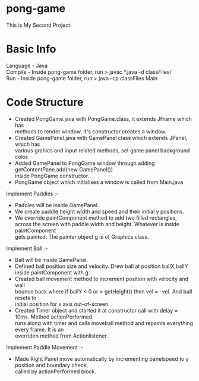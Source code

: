 # pong-game
This is My Second Project. 

# Basic Info
Language - Java <br>
Compile - Inside pong-game folder, run > javac *.java -d classFiles/ <br>
Run - Inside pong-game folder, run > java -cp classFiles Main

# Code Structure 
- Created PongGame.java with PongGame.class, it extends JFrame which has <br> 
methods to render window. It's constructor creates a window. <br>
- Created GamePanel.java with GamePanel class which extends JPanel, which has <br>
various grahics and input related methods, set game panel background color. 
- Added GamePanel to PongGame window through adding getContentPane.add(new GamePanel()) <br>
inside PongGame constructor.
- PongGame object which initialises a window is called from Main.java <br>

Implement Paddles :- <br>
- Paddles will be inside GamePanel. <br>
- We create paddle height width and speed and their initial y positions. <br>
- We override paintComponent method to add two filled rectangles, <br>
across the screen with paddle width and height. Whatever is inside paintComponent <br>
gets painted. The painter object g is of Graphics class.

Implement Ball :- <br>
- Ball will be inside GamePanel. <br>
- Defined ball position size and velocity. Drew ball at position ballX,ballY <br>
inside paintComponent with g. <br>
- Created ball movement method to increment position with velocity and wall <br>
bounce back where if ballY < 0 or > getHeight() then vel = -vel. And ball resets to <br>
initial position for x axis out-of-screen. <br>
- Created Timer object and started it at constructor call with delay = 10ms. Method actionPerformed <br>
runs along with timer and calls moveball method and repaints everything every frame. It is an <br>
overriden method from Actionlistener.

Implement Paddle Movement :- <br>
- Made Right Panel move automatically by incrementing panelspeed to y position and boundary check, <br>
called by actionPerformed block.  